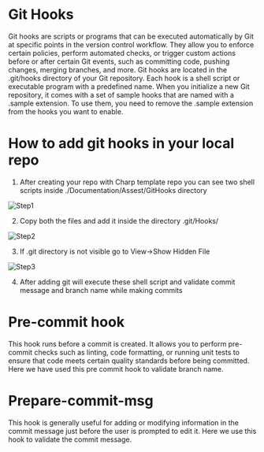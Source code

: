# Git Hooks 
Git hooks are scripts or programs that can be executed automatically by Git at specific points in the version control workflow. They allow you to enforce certain policies, perform automated checks, or trigger custom actions before or after certain Git events, such as committing code, pushing changes, merging branches, and more.
Git hooks are located in the .git/hooks directory of your Git repository. Each hook is a shell script or executable program with a predefined name. When you initialize a new Git repository, it comes with a set of sample hooks that are named with a .sample extension. To use them, you need to remove the .sample extension from the hooks you want to enable.


# How to add git hooks in your local repo

1. After creating your repo with Charp template repo you can see two shell scripts inside ./Documentation/Assest/GitHooks directory
   
![Step1](https://github.com/solitontech/CSharp_Starter_Repo/blob/main/docs/assets/Images/GitHooks_Images/CopyScripts.jpg) 

2. Copy both the files and add it inside the directory .git/Hooks/

![Step2](https://github.com/solitontech/CSharp_Starter_Repo/blob/main/docs/assets/Images/GitHooks_Images/PasteScripts.jpg) 

3. If .git directory is not visible go to View->Show Hidden File

![Step3](https://github.com/solitontech/CSharp_Starter_Repo/blob/main/docs/assets/Images/GitHooks_Images/ShowHiddenItems.jpg)
   
4. After adding git will execute these shell script and validate commit message and branch name while making commits

# Pre-commit hook
This hook runs before a commit is created. It allows you to perform pre-commit checks such as linting, code formatting, or running unit tests to ensure that code meets certain quality standards before being committed. Here we have used this pre commit hook to validate branch name.

# Prepare-commit-msg
This hook is generally useful for adding or modifying information in the commit message just before the user is prompted to edit it. Here we use this hook to validate the commit message.
